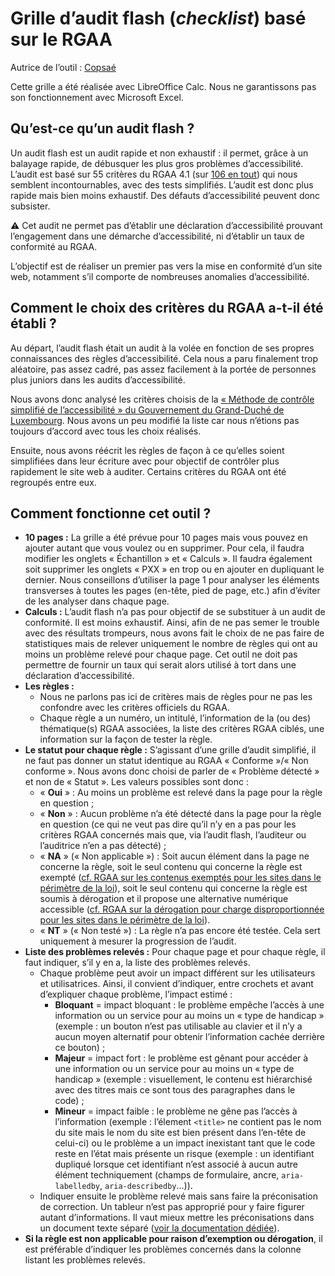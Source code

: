 # Grille d’audit flash (*checklist*) basé sur le RGAA

Autrice de l’outil : [Copsaé](https://www.copsae.fr/)

Cette grille a été réalisée avec LibreOffice Calc. Nous ne garantissons pas son fonctionnement avec Microsoft Excel.

## Qu’est-ce qu’un audit flash ?

Un audit flash est un audit rapide et non exhaustif : il permet, grâce à un balayage rapide, de débusquer les plus gros problèmes d’accessibilité. L’audit est basé sur 55 critères du RGAA 4.1 (sur [106 en tout](https://www.numerique.gouv.fr/publications/rgaa-accessibilite/methode-rgaa/criteres/)) qui nous semblent incontournables, avec des tests simplifiés. L’audit est donc plus rapide mais bien moins exhaustif. Des défauts d’accessibilité peuvent donc subsister.

⚠️ Cet audit ne permet pas d’établir une déclaration d’accessibilité prouvant l’engagement dans une démarche d’accessibilité, ni d’établir un taux de conformité au RGAA.

L’objectif est de réaliser un premier pas vers la mise en conformité d’un site web, notamment s’il comporte de nombreuses anomalies d’accessibilité.

## Comment le choix des critères du RGAA a-t-il été établi ?

Au départ, l’audit flash était un audit à la volée en fonction de ses propres connaissances des règles d’accessibilité. Cela nous a paru finalement trop aléatoire, pas assez cadré, pas assez facilement à la portée de personnes plus juniors dans les audits d’accessibilité.

Nous avons donc analysé les critères choisis de la [« Méthode de contrôle simplifié de l’accessibilité » du Gouvernement du Grand-Duché de Luxembourg](https://accessibilite.public.lu/fr/monitoring/controle-simplifie.html). Nous avons un peu modifié la liste car nous n’étions pas toujours d’accord avec tous les choix réalisés.

Ensuite, nous avons réécrit les règles de façon à ce qu’elles soient simplifiées dans leur écriture avec pour objectif de contrôler plus rapidement le site web à auditer. Certains critères du RGAA ont été regroupés entre eux.

## Comment fonctionne cet outil ?

- **10 pages :** La grille a été prévue pour 10 pages mais vous pouvez en ajouter autant que vous voulez ou en supprimer. Pour cela, il faudra modifier les onglets « Échantillon » et « Calculs ». Il faudra également soit supprimer les onglets « PXX » en trop ou en ajouter en dupliquant le dernier. Nous conseillons d’utiliser la page 1 pour analyser les éléments transverses à toutes les pages (en-tête, pied de page, etc.) afin d’éviter de les analyser dans chaque page.
- **Calculs :** L’audit flash n’a pas pour objectif de se substituer à un audit de conformité. Il est moins exhaustif. Ainsi, afin de ne pas semer le trouble avec des résultats trompeurs, nous avons fait le choix de ne pas faire de statistiques mais de relever uniquement le nombre de règles qui ont au moins un problème relevé pour chaque page. Cet outil ne doit pas permettre de fournir un taux qui serait alors utilisé à tort dans une déclaration d’accessibilité.
- **Les règles :** 
    - Nous ne parlons pas ici de critères mais de règles pour ne pas les confondre avec les critères officiels du RGAA.
    - Chaque règle a un numéro, un intitulé, l’information de la (ou des) thématique(s) RGAA associées, la liste des critères RGAA ciblés, une information sur la façon de tester la règle.
- **Le statut pour chaque règle :** S’agissant d’une grille d’audit simplifié, il ne faut pas donner un statut identique au RGAA « Conforme »/« Non conforme ». Nous avons donc choisi de parler de « Problème détecté » et non de « Statut ». Les valeurs possibles sont donc :
    - « **Oui** » : Au moins un problème est relevé dans la page pour la règle en question ;
    - « **Non** » : Aucun problème n’a été détecté dans la page pour la règle en question (ce qui ne veut pas dire qu’il n’y en a pas pour les critères RGAA concernés mais que, via l’audit flash, l’auditeur ou l’auditrice n’en a pas détecté) ;
    - « **NA** » (« Non applicable ») : Soit aucun élément dans la page ne concerne la règle, soit le seul contenu qui concerne la règle est exempté ([cf. RGAA sur les contenus exemptés pour les sites dans le périmètre de la loi](https://www.numerique.gouv.fr/publications/rgaa-accessibilite/obligations/#contenus-exempt%C3%A9s)), soit le seul contenu qui concerne la règle est soumis à dérogation et il propose une alternative numérique accessible ([cf. RGAA sur la dérogation pour charge disproportionnée pour les sites dans le périmètre de la loi](https://www.numerique.gouv.fr/publications/rgaa-accessibilite/obligations/#d%C3%A9rogation-pour-charge-disproportionn%C3%A9e)).
    - « **NT** » (« Non testé ») : La règle n’a pas encore été testée. Cela sert uniquement à mesurer la progression de l’audit.
- **Liste des problèmes relevés :** Pour chaque page et pour chaque règle, il faut indiquer, s’il y en a, la liste des problèmes relevés.
    - Chaque problème peut avoir un impact différent sur les utilisateurs et utilisatrices. Ainsi, il convient d’indiquer, entre crochets et avant d’expliquer chaque problème, l’impact estimé :
        - **Bloquant** = impact bloquant : le problème empêche l’accès à une information ou un service pour au moins un « type de handicap » (exemple : un bouton n’est pas utilisable au clavier et il n’y a aucun moyen alternatif pour obtenir l’information cachée derrière ce bouton) ;
        - **Majeur** = impact fort : le problème est gênant pour accéder à une information ou un service pour au moins un « type de handicap » (exemple : visuellement, le contenu est hiérarchisé avec des titres mais ce sont tous des paragraphes dans le code) ;
        - **Mineur** = impact faible : le problème ne gêne pas l’accès à l’information (exemple : l’élement `<title>` ne contient pas le nom du site mais le nom du site est bien présent dans l’en-tête de celui-ci) ou le problème a un impact inexistant tant que le code reste en l’état mais présente un risque (exemple : un identifiant dupliqué lorsque cet identifiant n’est associé à aucun autre élément techniquement (champs de formulaire, ancre, `aria-labelledby`, `aria-describedby`…)).
    - Indiquer ensuite le problème relevé mais sans faire la préconisation de correction. Un tableur n’est pas approprié pour y faire figurer autant d’informations. Il vaut mieux mettre les préconisations dans un document texte séparé ([voir la documentation dédiée](audit-flash-document-preconisations.md)).
- **Si la règle est non applicable pour raison d’exemption ou dérogation**, il est préférable d’indiquer les problèmes concernés dans la colonne listant les problèmes relevés.
